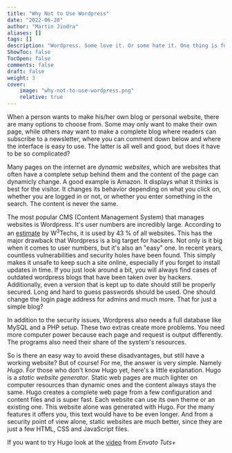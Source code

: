 ```yaml
---
title: "Why Not to Use Wordpress"
date: "2022-06-28"
author: "Martin Jindra"
aliases: []
tags: []
description: "Wordpress. Some love it. Or some hate it. One thing is for sure, it is very widely used."
ShowToc: false
TocOpen: false
comments: false
draft: false
weight: 3
cover:
    image: "why-not-to-use-wordpress.png"
    relative: true
---
```


When a person wants to make his/her own blog or personal website, there are many options to choose from. Some may only want to make their own page, while others may want to make a complete blog where readers can subscribe to a newsletter, where you can comment down below and where the interface is easy to use. The latter is all well and good, but does it have to be so complicated?

Many pages on the internet are _dynamic websites_, which are websites that often have a complete setup behind them and the content of the page can dynamicly change. A good example is Amazon. It displays what it thinks is best for the visitor. It changes its behavior depending on what you click on, whether you are logged in or not, or whether you enter something in the search. The content is never the same.

The most popular CMS (Content Management System) that manages websites is Wordpress. It's user numbers are incredibly large. According to an [estimate](https://w3techs.com/technologies/overview/content_management) by W<sup>3</sup>Techs, it is used by 43 % of all websites. This has the major drawback that Wordpress is a big target for hackers. Not only is it big when it comes to user numbers, but it's also an "easy" one. In recent years, countless vulnerabilities and security holes have been found. This simply makes it unsafe to keep such a site online, especially if you forget to install updates in time. If you just look around a bit, you will always find cases of outdated wordpress blogs that have been taken over by hackers. Additionally, even a version that is kept up to date should still be properly secured. Long and hard to guess passwords should be used. One should change the login page address for admins and much more. That for just a simple blog?

In addition to the security issues, Wordpress also needs a full database like MySQL and a PHP setup. These two extras create more problems. You need more computer power because each page and request is output differently. The programs also need their share of the system's resources.

So is there an easy way to avoid these disadvantages, but still have a working website? But of course! For me, the answer is very simple. Namely _Hugo_. For those who don't know Hugo yet, here's a little explanation. Hugo is a _static website generator_. Static web pages are much lighter on computer resources than dynamic ones and the content always stays the same. Hugo creates a complete web page from a few configuration and content files and is super fast. Each website can use its own theme or an existing one. This website alone was generated with Hugo. For the many features it offers you, this text would have to be even longer. And from a security point of view alone, static websites are much better, since they are just a few HTML, CSS and JavaScript files.

If you want to try Hugo look at the [video](https://www.youtube.com/watch?v=hjD9jTi_DQ4) from _Envato Tuts+_
